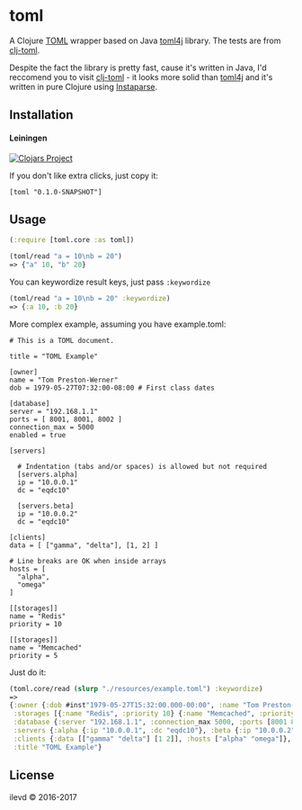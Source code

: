 # toml

A Clojure [TOML](https://github.com/toml-lang/toml) wrapper based on Java [toml4j](https://github.com/mwanji/toml4j) library.
The tests are from [clj-toml](https://github.com/lantiga/clj-toml).

Despite the fact the library is pretty fast, cause it's written in Java, I'd reccomend you to visit [clj-toml](https://github.com/lantiga/clj-toml) -
 it looks more solid than [toml4j](https://github.com/mwanji/toml4j) and it's written in pure Clojure using [Instaparse](https://github.com/Engelberg/instaparse).


## Installation

#### Leiningen

[![Clojars Project](https://clojars.org/toml/latest-version.svg)](http://clojars.org/toml)

If you don't like extra clicks, just copy it:
```
[toml "0.1.0-SNAPSHOT"]
```

## Usage

```clojure
(:require [toml.core :as toml])

(toml/read "a = 10\nb = 20")
=> {"a" 10, "b" 20}
```

You can keywordize result keys, just pass ``:keywordize``

```clojure
(toml/read "a = 10\nb = 20" :keywordize)
=> {:a 10, :b 20}
```

More complex example, assuming you have example.toml:
```
# This is a TOML document.

title = "TOML Example"

[owner]
name = "Tom Preston-Werner"
dob = 1979-05-27T07:32:00-08:00 # First class dates

[database]
server = "192.168.1.1"
ports = [ 8001, 8001, 8002 ]
connection_max = 5000
enabled = true

[servers]

  # Indentation (tabs and/or spaces) is allowed but not required
  [servers.alpha]
  ip = "10.0.0.1"
  dc = "eqdc10"

  [servers.beta]
  ip = "10.0.0.2"
  dc = "eqdc10"

[clients]
data = [ ["gamma", "delta"], [1, 2] ]

# Line breaks are OK when inside arrays
hosts = [
  "alpha",
  "omega"
]

[[storages]]
name = "Redis"
priority = 10

[[storages]]
name = "Memcached"
priority = 5
```

Just do it:
```clojure
(toml.core/read (slurp "./resources/example.toml") :keywordize)
=> 
{:owner {:dob #inst"1979-05-27T15:32:00.000-00:00", :name "Tom Preston-Werner"},
 :storages [{:name "Redis", :priority 10} {:name "Memcached", :priority 5}],
 :database {:server "192.168.1.1", :connection_max 5000, :ports [8001 8001 8002], :enabled true},
 :servers {:alpha {:ip "10.0.0.1", :dc "eqdc10"}, :beta {:ip "10.0.0.2", :dc "eqdc10"}},
 :clients {:data [["gamma" "delta"] [1 2]], :hosts ["alpha" "omega"]},
 :title "TOML Example"}
```

## License

ilevd © 2016-2017

